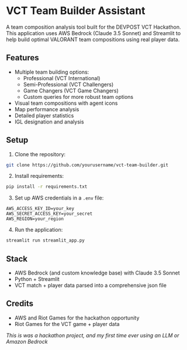 # VCT Team Builder Assistant

A team composition analysis tool built for the DEVPOST VCT Hackathon. This application uses AWS Bedrock (Claude 3.5 Sonnet) and Streamlit to help build optimal VALORANT team compositions using real player data.

## Features

- Multiple team building options:
  - Professional (VCT International)
  - Semi-Professional (VCT Challengers)
  - Game Changers (VCT Game Changers)
  - Custom queries for more robust team options
- Visual team compositions with agent icons
- Map performance analysis
- Detailed player statistics
- IGL designation and analysis

## Setup

1. Clone the repository:
```bash
git clone https://github.com/yourusername/vct-team-builder.git
```

2. Install requirements:
```bash
pip install -r requirements.txt
```

3. Set up AWS credentials in a `.env` file:
```env
AWS_ACCESS_KEY_ID=your_key
AWS_SECRET_ACCESS_KEY=your_secret
AWS_REGION=your_region
```

4. Run the application:
```bash
streamlit run streamlit_app.py
```

## Stack

- AWS Bedrock (and custom knowledge base) with Claude 3.5 Sonnet
- Python + Streamlit
- VCT match + player data parsed into a comprehensive json file

## Credits

- AWS and Riot Games for the hackathon opportunity
- Riot Games for the VCT game + player data


*This is was a hackathon project, and my first time ever using an LLM or Amazon Bedrock*